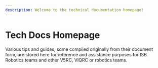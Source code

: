 ```yaml
---
description: Welcome to the technical documentation homepage!
---
```


# Tech Docs Homepage

Various tips and guides, some compiled originally from their document form, are stored here for reference and assistance purposes for ISB Robotics teams and other V5RC, VIQRC or robotics teams.&#x20;



